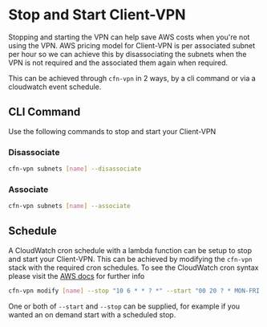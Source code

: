 # Stop and Start Client-VPN

Stopping and starting the VPN can help save AWS costs when you're not using the VPN. AWS pricing model for Client-VPN is per associated subnet per hour so we can achieve this by disassociating the subnets when the VPN is not required and the associated them again when required.

This can be achieved through `cfn-vpn` in 2 ways, by a cli command or via a cloudwatch event schedule.

## CLI Command

Use the following commands to stop and start your Client-VPN

### Disassociate

```sh
cfn-vpn subnets [name] --disassociate
```

### Associate

```sh
cfn-vpn subnets [name] --associate
```

## Schedule

A CloudWatch cron schedule with a lambda function can be setup to stop and start your Client-VPN. This can be achieved by modifying the `cfn-vpn` stack with the required cron schedules.
To see the CloudWatch cron syntax please visit the [AWS docs](https://docs.aws.amazon.com/AmazonCloudWatch/latest/events/ScheduledEvents.html#CronExpressions) for further info

```sh
cfn-vpn modify [name] --stop "10 6 * * ? *" --start "00 20 ? * MON-FRI *"
```

One or both of `--start` and `--stop` can be supplied, for example if you wanted an on demand start with a scheduled stop.
